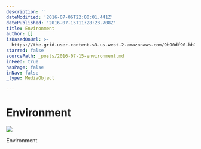 ```yaml
---
description: ''
dateModified: '2016-07-06T22:00:01.441Z'
datePublished: '2016-07-15T11:28:23.708Z'
title: Environment
author: []
isBasedOnUrl: >-
  https://the-grid-user-content.s3-us-west-2.amazonaws.com/9b90df90-bb73-4dd7-b87c-cc5a1c0cde3f.jpg
starred: false
sourcePath: _posts/2016-07-15-environment.md
inFeed: true
hasPage: false
inNav: false
_type: MediaObject

---
```

# Environment
![](https://the-grid-user-content.s3-us-west-2.amazonaws.com/9b90df90-bb73-4dd7-b87c-cc5a1c0cde3f.jpg)

Environment